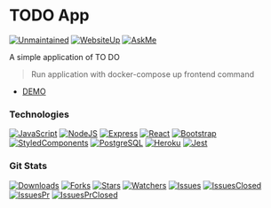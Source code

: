 # TODO App
[![Unmaintained](https://img.shields.io/badge/Maintained%3F-no-red.svg)](https://github.com/hmaranhao/todoApp)
[![WebsiteUp](https://img.shields.io/website-up-down-green-red/http/monip.org.svg)](https://github.com/hmaranhao/todoApp)
[![AskMe](https://img.shields.io/badge/Ask%20me-anything-1abc9c.svg)](https://github.com/hmaranhao/todoApp)

A simple application of TO DO

> Run application with docker-compose up frontend command

 - [DEMO](https://hm-todo-app-web.herokuapp.com/)
 
 ### Technologies
 
[![JavaScript](https://img.shields.io/badge/JavaScript-F7DF1E?style=for-the-badge&logo=javascript&logoColor=black)](https://github.com/hmaranhao/todoApp)
[![NodeJS](https://img.shields.io/badge/Node.js-43853D?style=for-the-badge&logo=node.js&logoColor=white)](https://github.com/hmaranhao/todoApp)
[![Express](https://img.shields.io/badge/Express.js-404D59?style=for-the-badge)](https://github.com/hmaranhao/todoApp)
[![React](https://img.shields.io/badge/React-20232A?style=for-the-badge&logo=react&logoColor=61DAFB)](https://github.com/hmaranhao/todoApp)
[![Bootstrap](https://img.shields.io/badge/Bootstrap-563D7C?style=for-the-badge&logo=bootstrap&logoColor=white)](https://github.com/hmaranhao/todoApp)
[![StyledComponents](https://img.shields.io/badge/styled--components-DB7093?style=for-the-badge&logo=styled-components&logoColor=white)](https://github.com/hmaranhao/todoApp)
[![PostgreSQL](https://img.shields.io/badge/PostgreSQL-316192?style=for-the-badge&logo=postgresql&logoColor=white)](https://github.com/hmaranhao/todoApp)
[![Heroku](https://img.shields.io/badge/Heroku-430098?style=for-the-badge&logo=heroku&logoColor=white)](https://github.com/hmaranhao/todoApp)
[![Jest](https://img.shields.io/badge/Jest-323330?style=for-the-badge&logo=Jest&logoColor=white)](https://github.com/hmaranhao/todoApp)

### Git Stats

[![Downloads](https://img.shields.io/github/downloads/hmaranhao/todoApp/total.svg)](https://github.com/hmaranhao/todoApp)
[![Forks](https://img.shields.io/github/forks/hmaranhao/todoApp.svg)](https://github.com/hmaranhao/todoApp)
[![Stars](https://img.shields.io/github/stars/hmaranhao/todoApp.svg)](https://github.com/hmaranhao/todoApp)
[![Watchers](https://img.shields.io/github/watchers/hmaranhao/todoApp.svg)](https://github.com/hmaranhao/todoApp)
[![Issues](https://img.shields.io/github/issues/hmaranhao/todoApp.svg)](https://github.com/hmaranhao/todoApp)
[![IssuesClosed](https://img.shields.io/github/issues-closed/hmaranhao/todoApp.svg)](https://github.com/hmaranhao/todoApp)
[![IssuesPr](https://img.shields.io/github/issues-pr/hmaranhao/todoApp.svg)](https://github.com/hmaranhao/todoApp)
[![IssuesPrClosed](https://img.shields.io/github/issues-pr-closed/hmaranhao/todoApp.svg)](https://github.com/hmaranhao/todoApp)
